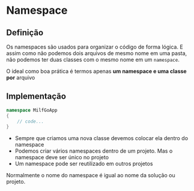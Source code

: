 # Namespace

## Definição

Os namespaces são usados para organizar o código de forma lógica. E assim como não podemos dois arquivos de mesmo nome em uma pasta, não podemos ter duas classes com o mesmo nome em um `namespace`.

<note>

O ideal como boa prática é termos apenas **um namespace e uma classe por** arquivo

</note>

## Implementação

```c#
namespace MilfGoApp 
{
    // code...
} 

```

- Sempre que criamos uma nova classe devemos colocar ela dentro do namespace
- Podemos criar vários namespaces dentro de um projeto. Mas o namespace deve ser único no projeto
- Um namespace pode ser reutilizado em outros projetos

<note>
Normalmente o nome do namespace é igual ao nome da solução ou projeto.
</note>


